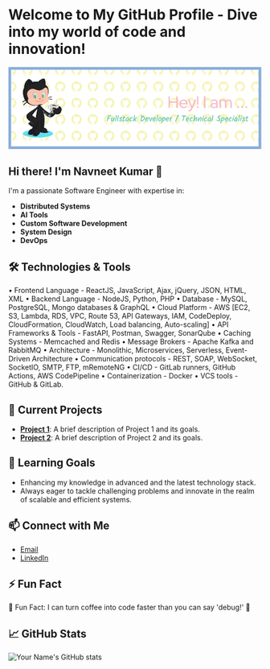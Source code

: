# Welcome to My GitHub Profile - Dive into my world of code and innovation!

![Header Image](https://github.com/navneetgzb/navneetgzb/blob/main/github-header-image.png)

## Hi there! I'm Navneet Kumar 👋

I'm a passionate Software Engineer with expertise in:

- **Distributed Systems**
- **AI Tools**
- **Custom Software Development**
- **System Design**
- **DevOps**

## 🛠️ Technologies & Tools
•	Frontend Language - ReactJS, JavaScript, Ajax, jQuery, JSON, HTML, XML 
•	Backend Language - NodeJS, Python, PHP 
•	Database - MySQL, PostgreSQL, Mongo databases & GraphQL 
•	Cloud Platform - AWS [EC2, S3, Lambda, RDS, VPC, Route 53, API Gateways, IAM, CodeDeploy, CloudFormation, CloudWatch, Load balancing, Auto-scaling] 
•	API Frameworks & Tools - FastAPI, Postman, Swagger, SonarQube 
•	Caching Systems - Memcached and Redis 
•	Message Brokers - Apache Kafka and RabbitMQ 
•	Architecture - Monolithic, Microservices, Serverless, Event-Driven Architecture 
•	Communication protocols - REST, SOAP, WebSocket, SocketIO, SMTP, FTP, mRemoteNG
•	CI/CD - GitLab runners, GitHub Actions, AWS CodePipeline 
•	Containerization - Docker 
•	VCS tools - GitHub & GitLab.

## 🔭 Current Projects
- [**Project 1**](https://github.com/yourusername/project1): A brief description of Project 1 and its goals.
- [**Project 2**](https://github.com/yourusername/project2): A brief description of Project 2 and its goals.

## 🌱 Learning Goals
- Enhancing my knowledge in advanced and the latest technology stack.
- Always eager to tackle challenging problems and innovate in the realm of scalable and efficient systems.

## 📫 Connect with Me
- [Email](mailto:navneetkumargzb@gmail.com)
- [LinkedIn](https://www.linkedin.com/in/navneetkumarghzb)

## ⚡ Fun Fact
🌟 Fun Fact: I can turn coffee into code faster than you can say 'debug!' 🚀

## 📈 GitHub Stats
![Your Name's GitHub stats](https://github-readme-stats.vercel.app/api?username=yourusername&show_icons=true&theme=radical)

